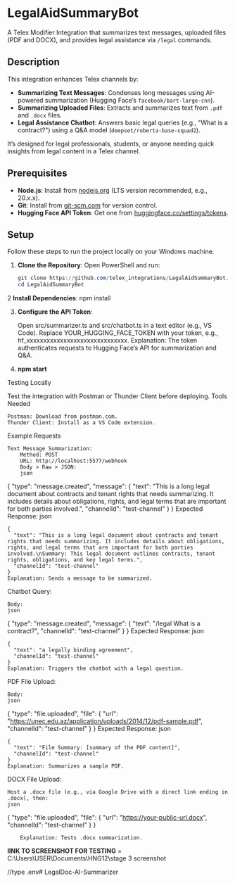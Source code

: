 # LegalAidSummaryBot

A Telex Modifier Integration that summarizes text messages, uploaded files (PDF and DOCX), and provides legal assistance via `/legal` commands.

## Description
This integration enhances Telex channels by:
- **Summarizing Text Messages**: Condenses long messages using AI-powered summarization (Hugging Face’s `facebook/bart-large-cnn`).
- **Summarizing Uploaded Files**: Extracts and summarizes text from `.pdf` and `.docx` files.
- **Legal Assistance Chatbot**: Answers basic legal queries (e.g., "What is a contract?") using a Q&A model (`deepset/roberta-base-squad2`).

It’s designed for legal professionals, students, or anyone needing quick insights from legal content in a Telex channel.

## Prerequisites
- **Node.js**: Install from [nodejs.org](https://nodejs.org/) (LTS version recommended, e.g., 20.x.x).
- **Git**: Install from [git-scm.com](https://git-scm.com/) for version control.
- **Hugging Face API Token**: Get one from [huggingface.co/settings/tokens](https://huggingface.co/settings/tokens).

## Setup
Follow these steps to run the project locally on your Windows machine.

1. **Clone the Repository**:
   Open PowerShell and run:
   ```powershell
   git clone https://github.com/telex_integrations/LegalAidSummaryBot.git
   cd LegalAidSummaryBot

2 **Install Dependencies**:
npm install

3. **Configure the API Token**:

    Open src/summarizer.ts and src/chatbot.ts in a text editor (e.g., VS Code).
    Replace YOUR_HUGGING_FACE_TOKEN with your token, e.g., hf_xxxxxxxxxxxxxxxxxxxxxxxxxxxxxx. Explanation: The token authenticates requests to Hugging Face’s API for summarization and Q&A.

4. **npm start**

Testing Locally

Test the integration with Postman or Thunder Client before deploying.
Tools Needed

    Postman: Download from postman.com.
    Thunder Client: Install as a VS Code extension.

Example Requests

    Text Message Summarization:
        Method: POST
        URL: http://localhost:5577/webhook
        Body > Raw > JSON:
        json

{
  "type": "message.created",
  "message": {
    "text": "This is a long legal document about contracts and tenant rights that needs summarizing. It includes details about obligations, rights, and legal terms that are important for both parties involved.",
    "channelId": "test-channel"
  }
}
Expected Response:
json

    {
      "text": "This is a long legal document about contracts and tenant rights that needs summarizing. It includes details about obligations, rights, and legal terms that are important for both parties involved.\nSummary: This legal document outlines contracts, tenant rights, obligations, and key legal terms.",
      "channelId": "test-channel"
    }
    Explanation: Sends a message to be summarized.

Chatbot Query:

    Body:
    json

{
  "type": "message.created",
  "message": {
    "text": "/legal What is a contract?",
    "channelId": "test-channel"
  }
}
Expected Response:
json

    {
      "text": "a legally binding agreement",
      "channelId": "test-channel"
    }
    Explanation: Triggers the chatbot with a legal question.

PDF File Upload:

    Body:
    json

{
  "type": "file.uploaded",
  "file": {
    "url": "https://unec.edu.az/application/uploads/2014/12/pdf-sample.pdf",
    "channelId": "test-channel"
  }
}
Expected Response:
json

    {
      "text": "File Summary: [summary of the PDF content]",
      "channelId": "test-channel"
    }
    Explanation: Summarizes a sample PDF.

DOCX File Upload:

    Host a .docx file (e.g., via Google Drive with a direct link ending in .docx), then:
    json

{
  "type": "file.uploaded",
  "file": {
    "url": "https://your-public-url.docx",
    "channelId": "test-channel"
  }
}

        Explanation: Tests .docx summarization.


**lINK TO SCREENSHOT FOR TESTING** = C:\Users\USER\Documents\HNG12\stage 3 screenshot


//type .env#   L e g a l D o c - A I - S u m m a r i z e r 
 
 
